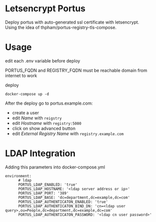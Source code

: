 
# Letsencrypt Portus

Deploy portus with auto-generated ssl certificate with letsencrypt.  
Using the idea of thpham/portus-registry-tls-compose.

# Usage

edit each .env variable before deploy

PORTUS_FQDN and REGISTRY_FQDN must be reachable domain from internet to work

deploy

```
docker-compose up -d
```

After the deploy go to portus.example.com:
- create a user
- edit _Name_ with `reigstry`
- edit _Hostname_ with `registry:5000`
- click on show advanced button
- edit _External Registry Name_ with `registry.example.com`

# LDAP Integration

Adding this parameters into docker-compose.yml

```
environment:
      # ldap
      PORTUS_LDAP_ENABLED: 'true'
      PORTUS_LDAP_HOSTNAME: '<ldap server address or ip>'
      PORTUS_LDAP_PORT: '389'
      PORTUS_LDAP_BASE: 'dc=department,dc=example,dc=com'
      PORTUS_LDAP_AUTHENTICATON_ENABLED: 'true'
      PORTUS_LDAP_AUTHENTICATON_BIND_DN: 'cn=<ldap user query>,ou=People,dc=department,dc=example,dc=com'
      PORTUS_LDAP_AUTHENTICATON_PASSWORD: '<ldap cn user password>'
```
